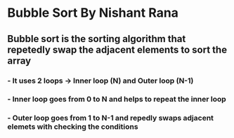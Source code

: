 # Bubble Sort By Nishant Rana

## Bubble sort is the sorting algorithm that repetedly swap the adjacent elements to sort the array

### - It uses 2 loops -> Inner loop (N) and Outer loop (N-1)
### - Inner loop goes from 0 to N and helps to repeat the inner loop
### - Outer loop goes from 1 to N-1 and repedly swaps adjacent elemets with checking the conditions
